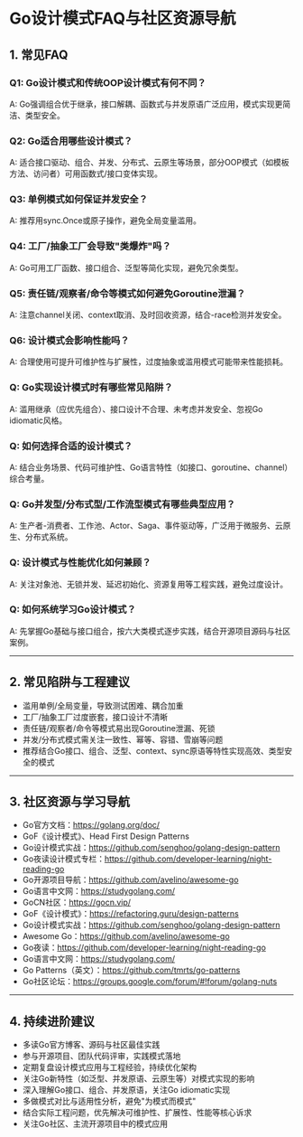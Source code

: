# Go设计模式FAQ与社区资源导航

## 1. 常见FAQ

### Q1: Go设计模式和传统OOP设计模式有何不同？

A: Go强调组合优于继承，接口解耦、函数式与并发原语广泛应用，模式实现更简洁、类型安全。

### Q2: Go适合用哪些设计模式？

A: 适合接口驱动、组合、并发、分布式、云原生等场景，部分OOP模式（如模板方法、访问者）可用函数式/接口变体实现。

### Q3: 单例模式如何保证并发安全？

A: 推荐用sync.Once或原子操作，避免全局变量滥用。

### Q4: 工厂/抽象工厂会导致"类爆炸"吗？

A: Go可用工厂函数、接口组合、泛型等简化实现，避免冗余类型。

### Q5: 责任链/观察者/命令等模式如何避免Goroutine泄漏？

A: 注意channel关闭、context取消、及时回收资源，结合-race检测并发安全。

### Q6: 设计模式会影响性能吗？

A: 合理使用可提升可维护性与扩展性，过度抽象或滥用模式可能带来性能损耗。

### Q: Go实现设计模式时有哪些常见陷阱？

A: 滥用继承（应优先组合）、接口设计不合理、未考虑并发安全、忽视Go idiomatic风格。

### Q: 如何选择合适的设计模式？

A: 结合业务场景、代码可维护性、Go语言特性（如接口、goroutine、channel）综合考量。

### Q: Go并发型/分布式型/工作流型模式有哪些典型应用？

A: 生产者-消费者、工作池、Actor、Saga、事件驱动等，广泛用于微服务、云原生、分布式系统。

### Q: 设计模式与性能优化如何兼顾？

A: 关注对象池、无锁并发、延迟初始化、资源复用等工程实践，避免过度设计。

### Q: 如何系统学习Go设计模式？

A: 先掌握Go基础与接口组合，按六大类模式逐步实践，结合开源项目源码与社区案例。

---

## 2. 常见陷阱与工程建议

- 滥用单例/全局变量，导致测试困难、耦合加重
- 工厂/抽象工厂过度嵌套，接口设计不清晰
- 责任链/观察者/命令等模式易出现Goroutine泄漏、死锁
- 并发/分布式模式需关注一致性、幂等、容错、雪崩等问题
- 推荐结合Go接口、组合、泛型、context、sync原语等特性实现高效、类型安全的模式

---

## 3. 社区资源与学习导航

- Go官方文档：<https://golang.org/doc/>
- GoF《设计模式》、Head First Design Patterns
- Go设计模式实战：<https://github.com/senghoo/golang-design-pattern>
- Go夜读设计模式专栏：<https://github.com/developer-learning/night-reading-go>
- Go开源项目导航：<https://github.com/avelino/awesome-go>
- Go语言中文网：<https://studygolang.com/>
- GoCN社区：<https://gocn.vip/>
- GoF《设计模式》：<https://refactoring.guru/design-patterns>
- Go设计模式实战：<https://github.com/senghoo/golang-design-pattern>
- Awesome Go：<https://github.com/avelino/awesome-go>
- Go夜读：<https://github.com/developer-learning/night-reading-go>
- Go语言中文网：<https://studygolang.com/>
- Go Patterns（英文）：<https://github.com/tmrts/go-patterns>
- Go社区论坛：<https://groups.google.com/forum/#!forum/golang-nuts>

---

## 4. 持续进阶建议

- 多读Go官方博客、源码与社区最佳实践
- 参与开源项目、团队代码评审，实践模式落地
- 定期复盘设计模式应用与工程经验，持续优化架构
- 关注Go新特性（如泛型、并发原语、云原生等）对模式实现的影响
- 深入理解Go接口、组合、并发原语，关注Go idiomatic实现
- 多做模式对比与适用性分析，避免"为模式而模式"
- 结合实际工程问题，优先解决可维护性、扩展性、性能等核心诉求
- 关注Go社区、主流开源项目中的模式应用
